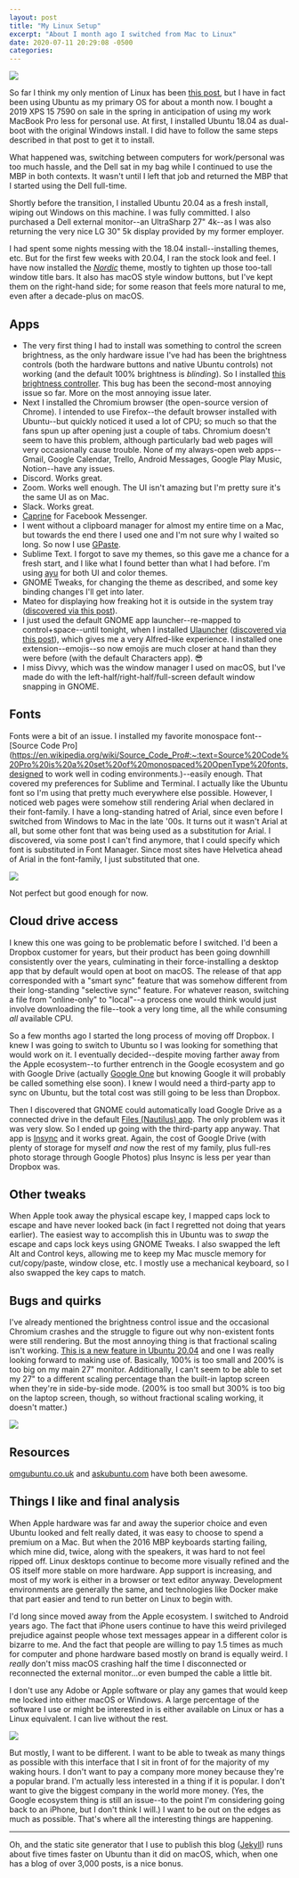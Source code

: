 ```yaml
---
layout: post
title: "My Linux Setup"
excerpt: "About I month ago I switched from Mac to Linux"
date: 2020-07-11 20:29:08 -0500
categories: 
---
```


![](/assets/2020/07/neofetch.png)

So far I think my only mention of Linux has been [this post](/2020/03/13/what-to-do-if-ubuntu-cannot-see-partitions-due-to-the-ssd-being-in-raid-mode/ "What to Do if Ubuntu Cannot See Partitions Due to the SSD Being in RAID Mode"), but I have in fact been using Ubuntu as my primary OS for about a month now. I bought a 2019 XPS 15 7590 on sale in the spring in anticipation of using my work MacBook Pro less for personal use. At first, I installed Ubuntu 18.04 as dual-boot with the original Windows install. I did have to follow the same steps described in that post to get it to install.

What happened was, switching between computers for work/personal was too much hassle, and the Dell sat in my bag while I continued to use the MBP in both contexts. It wasn't until I left that job and returned the MBP that I started using the Dell full-time.

Shortly before the transition, I installed Ubuntu 20.04 as a fresh install, wiping out Windows on this machine. I was fully committed. I also purchased a Dell external monitor--an UltraSharp 27" 4k--as I was also returning the very nice LG 30" 5k display provided by my former employer.

I had spent some nights messing with the 18.04 install--installing themes, etc. But for the first few weeks with 20.04, I ran the stock look and feel. I have now installed the _[Nordic](https://www.gnome-look.org/p/1267246/)_ theme, mostly to tighten up those too-tall window title bars. It also has macOS style window buttons, but I've kept them on the right-hand side; for some reason that feels more natural to me, even after a decade-plus on macOS.

## Apps

* The very first thing I had to install was something to control the screen brightness, as the only hardware issue I've had has been the brightness controls (both the hardware buttons and native Ubuntu controls) not working (and the default 100% brightness is _blinding_). So I installed [this brightness controller](https://github.com/LordAmit/Brightness). This bug has been the second-most annoying issue so far. More on the most annoying issue later.
* Next I installed the Chromium browser (the open-source version of Chrome). I intended to use Firefox--the default browser installed with Ubuntu--but quickly noticed it used a lot of CPU; so much so that the fans spun up after opening just a couple of tabs. Chromium doesn't seem to have this problem, although particularly bad web pages will very occasionally cause trouble. None of my always-open web apps--Gmail, Google Calendar, Trello, Android Messages, Google Play Music, Notion--have any issues.
* Discord. Works great.
* Zoom. Works well enough. The UI isn't amazing but I'm pretty sure it's the same UI as on Mac.
* Slack. Works great.
* [Caprine](https://sindresorhus.com/caprine/) for Facebook Messenger.
* I went without a clipboard manager for almost my entire time on a Mac, but towards the end there I used one and I'm not sure why I waited so long. So now I use [GPaste](https://www.imagination-land.org/posts/2020-03-27-gpaste-3.36.3-released.html).
* Sublime Text. I forgot to save my themes, so this gave me a chance for a fresh start, and I like what I found better than what I had before. I'm using [ayu](https://github.com/dempfi/ayu) for both UI and color themes. 
* GNOME Tweaks, for changing the theme as described, and some key binding changes I'll get into later.
* Mateo for displaying how freaking hot it is outside in the system tray ([discovered via this post](https://www.omgubuntu.co.uk/2019/02/weather-apps-for-ubuntu-linux)).
* I just used the default GNOME app launcher--re-mapped to control+space--until tonight, when I installed [Ulauncher](https://ulauncher.io/) ([discovered via this post](https://www.omgubuntu.co.uk/2016/12/21-must-have-apps-ubuntu)), which gives me a very Alfred-like experience. I installed one extension--emojis--so now emojis are much closer at hand than they were before (with the default Characters app). 😎
* I miss Divvy, which was the window manager I used on macOS, but I've made do with the left-half/right-half/full-screen default window snapping in GNOME. 

## Fonts

Fonts were a bit of an issue. I installed my favorite monospace font--[Source Code Pro](https://en.wikipedia.org/wiki/Source_Code_Pro#:~:text=Source%20Code%20Pro%20is%20a%20set%20of%20monospaced%20OpenType%20fonts,designed to work well in coding environments.)--easily enough. That covered my preferences for Sublime and Terminal. I actually like the Ubuntu font so I'm using that pretty much everywhere else possible. However, I noticed web pages were somehow still rendering Arial when declared in their font-family. I have a long-standing hatred of Arial, since even before I switched from Windows to Mac in the late '00s. It turns out it wasn't Arial at all, but some other font that was being used as a substitution for Arial. I discovered, via some post I can't find anymore, that I could specify which font is substituted in Font Manager. Since most sites have Helvetica ahead of Arial in the font-family, I just substituted that one.

![](/assets/2020/07/font-manager.png)

Not perfect but good enough for now.

## Cloud drive access

I knew this one was going to be problematic before I switched. I'd been a Dropbox customer for years, but their product has been going downhill consistently over the years, culminating in their force-installing a desktop app that by default would open at boot on macOS. The release of that app corresponded with a "smart sync" feature that was somehow different from their long-standing "selective sync" feature. For whatever reason, switching a file from "online-only" to "local"--a process one would think would just involve downloading the file--took a very long time, all the while consuming _all_ available CPU.

So a few months ago I started the long process of moving off Dropbox. I knew I was going to switch to Ubuntu so I was looking for something that would work on it. I eventually decided--despite moving farther away from the Apple ecosystem--to further entrench in the Google ecosystem and go with Google Drive (actually [Google One](https://one.google.com/about) but knowing Google it will probably be called something else soon). I knew I would need a third-party app to sync on Ubuntu, but the total cost was still going to be less than Dropbox.

Then I discovered that GNOME could automatically load Google Drive as a connected drive in the default [Files (Nautilus) app](https://wiki.gnome.org/action/show/Apps/Files). The only problem was it was very slow. So I ended up going with the third-party app anyway. That app is [Insync](https://www.insynchq.com/) and it works great. Again, the cost of Google Drive (with plenty of storage for myself _and_ now the rest of my family, plus full-res photo storage through Google Photos) plus Insync is less per year than Dropbox was.

## Other tweaks

When Apple took away the physical escape key, I mapped caps lock to escape and have never looked back (in fact I regretted not doing that years earlier). The easiest way to accomplish this in Ubuntu was to _swap_ the escape and caps lock keys using GNOME Tweaks. I also swapped the left Alt and Control keys, allowing me to keep my Mac muscle memory for cut/copy/paste, window close, etc. I mostly use a mechanical keyboard, so I also swapped the key caps to match. 

## Bugs and quirks

I've already mentioned the brightness control issue and the occasional Chromium crashes and the struggle to figure out why non-existent fonts were still rendering. But the most annoying thing is that fractional scaling isn't working. [This is a new feature in Ubuntu 20.04](https://www.omgubuntu.co.uk/2020/04/ubuntu-20-04-fractional-scaling-support-setting#:~:text=Ubuntu%2020.04%20has%20a%20switch,the%20feature%20is%20turned%20on%3A&text=I%20opened%20Activity%20Monitor%20and%20waited%20for%20it%20to%20settle.) and one I was really looking forward to making use of. Basically, 100% is too small and 200% is too big on my main 27" monitor. Additionally, I can't seem to be able to set my 27" to a different scaling percentage than the built-in laptop screen when they're in side-by-side mode. (200% is too small but 300% is too big on the laptop screen, though, so without fractional scaling working, it doesn't matter.)

![](/assets/2020/07/display-settings.png)

## Resources

[omgubuntu.co.uk](https://www.omgubuntu.co.uk/) and [askubuntu.com](https://askubuntu.com/) have both been awesome.

## Things I like and final analysis

When Apple hardware was far and away the superior choice and even Ubuntu looked and felt really dated, it was easy to choose to spend a premium on a Mac. But when the 2016 MBP keyboards starting failing, which mine did, twice, along with the speakers, it was hard to not feel ripped off. Linux desktops continue to become more visually refined and the OS itself more stable on more hardware. App support is increasing, and most of my work is either in a browser or text editor anyway. Development environments are generally the same, and technologies like Docker make that part easier and tend to run better on Linux to begin with.

I'd long since moved away from the Apple ecosystem. I switched to Android years ago. The fact that iPhone users continue to have this weird privileged prejudice against people whose text messages appear in a different color is bizarre to me. And the fact that people are willing to pay 1.5 times as much for computer and phone hardware based mostly on brand is equally weird. I _really_ don't miss macOS crashing half the time I disconnected or reconnected the external monitor...or even bumped the cable a little bit.

I don't use any Adobe or Apple software or play any games that would keep me locked into either macOS or Windows. A large percentage of the software I use or might be interested in is either available on Linux or has a Linux equivalent. I can live without the rest.

![](/assets/2020/07/elitism801_1024x1024.webp)

But mostly, I want to be different. I want to be able to tweak as many things as possible with this interface that I sit in front of for the majority of my waking hours. I don't want to pay a company more money because they're a popular brand. I'm actually less interested in a thing if it is popular. I don't want to give the biggest company in the world more money. (Yes, the Google ecosystem thing is still an issue--to the point I'm considering going back to an iPhone, but I don't think I will.) I want to be out on the edges as much as possible. That's where all the interesting things are happening.

---

Oh, and the static site generator that I use to publish this blog ([Jekyll](https://jekyllrb.com/)) runs about five times faster on Ubuntu than it did on macOS, which, when one has a blog of over 3,000 posts, is a nice bonus.
